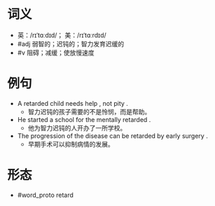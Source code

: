 # 词义
- 英：/rɪˈtɑːdɪd/； 美：/rɪˈtɑːrdɪd/
- #adj 弱智的；迟钝的；智力发育迟缓的
- #v 阻碍；减缓；使放慢速度
# 例句
- A retarded child needs help , not pity .
	- 智力迟钝的孩子需要的不是怜悯，而是帮助。
- He started a school for the mentally retarded .
	- 他为智力迟钝的人开办了一所学校。
- The progression of the disease can be retarded by early surgery .
	- 早期手术可以抑制病情的发展。
# 形态
- #word_proto retard
